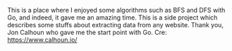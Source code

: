 This is a place where I enjoyed some algorithms such as BFS and DFS with Go, and indeed, it gave me an amazing time.
This is a side project which describes some stuffs about extracting data from any website. Thank you, Jon Calhoun who gave me the start point with Go.
Cre: https://www.calhoun.io/

